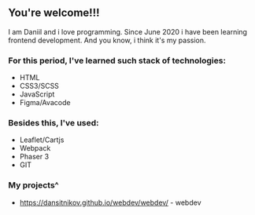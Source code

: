 ## You're welcome!!!
I am Daniil and i love programming. Since June 2020 i have been learning frontend development. And you know, i think it's my passion.

### For this period, I've learned such stack of technologies:
* HTML
* CSS3/SCSS
* JavaScript
* Figma/Avacode

### Besides this, I've used:
* Leaflet/Cartjs
* Webpack
* Phaser 3 
* GIT

### My projects^
* https://dansitnikov.github.io/webdev/webdev/ - webdev
